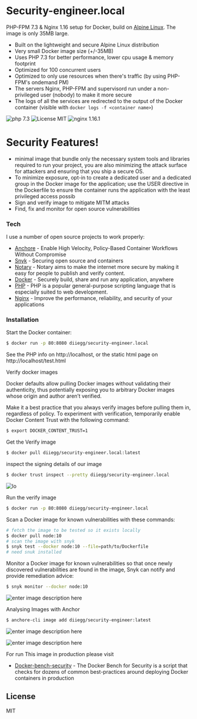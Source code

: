 # Security-engineer.local

PHP-FPM 7.3 & Nginx 1.16 setup for Docker, build on [Alpine Linux](http://www.alpinelinux.org/). The image is only 35MB large.

-   Built on the lightweight and secure Alpine Linux distribution
-   Very small Docker image size (+/-35MB)
-   Uses PHP 7.3 for better performance, lower cpu usage & memory footprint
-   Optimized for 100 concurrent users
-   Optimized to only use resources when there's traffic (by using PHP-FPM's ondemand PM)
-   The servers Nginx, PHP-FPM and supervisord run under a non-privileged user (nobody) to make it more secure
-   The logs of all the services are redirected to the output of the Docker container (visible with `docker logs -f <container name>`)

![php 7.3](https://img.shields.io/badge/php-7.3-brightgreen.svg)
![License MIT](https://img.shields.io/badge/license-MIT-blue.svg)
![nginx 1.16.1](https://img.shields.io/badge/nginx-1.16-brightgreen.svg)


# Security Features!

  - minimal image that bundle only the necessary system tools and libraries required to run your project, you are also minimizing the attack surface for attackers and ensuring that you ship a secure OS.
  - To minimize exposure, opt-in to create a dedicated user and a dedicated group in the Docker image for the application; use the USER directive in the Dockerfile to ensure the container runs the application with the least privileged access possib
  - Sign and verify image to mitigate MITM attacks
  - Find, fix and monitor for open source vulnerabilities

### Tech

I use a number of open source projects to work properly:

* [Anchore](https://anchore.com/) - Enable High Velocity, Policy-Based Container Workflows Without Compromise
* [Snyk](https://snyk.io/) - Securing open source and containers
* [Notary](https://github.com/theupdateframework/notary#building-notary) - Notary aims to make the internet more secure by making it easy for people to publish and verify content.
* [Docker](https://www.docker.com/) - Securely build, share and run any application, anywhere
* [PHP](https://www.php.net/) - PHP is a popular general-purpose scripting language that is especially suited to web development.
* [Nginx](https://www.nginx.com/) - Improve the performance, reliability, and security of your applications


### Installation



Start the Docker container:

```sh
$ docker run -p 80:8080 diiegg/security-engineer.local
```
See the PHP info on http://localhost, or the static html page on http://localhost/test.html

Verify docker images

Docker defaults allow pulling Docker images without validating their authenticity, thus potentially exposing you to arbitrary Docker images whose origin and author aren’t verified.

Make it a best practice that you always verify images before pulling them in, regardless of policy. To experiment with verification, temporarily enable Docker Content Trust with the following command:

```sh
$ export DOCKER_CONTENT_TRUST=1
```
Get the Verify image

```sh
$ docker pull diiegg/security-engineer.local:latest
```

inspect the signing details of our image

```sh
$ docker trust inspect --pretty diiegg/security-engineer.local
```
![lo](https://user-images.githubusercontent.com/12648295/73222087-4d6be480-415a-11ea-9a96-80233e59bbd4.png)

Run the verify image 

```sh
$ docker run -p 80:8080 diiegg/security-engineer.local
```

Scan a Docker image for known vulnerabilities with these commands:

```sh
# fetch the image to be tested so it exists locally
$ docker pull node:10
# scan the image with snyk
$ snyk test --docker node:10 --file=path/to/Dockerfile
# need snuk installed
```

Monitor a Docker image for known vulnerabilities so that once newly discovered vulnerabilities are found in the image, Snyk can notify and provide remediation advice:

```sh
$ snyk monitor --docker node:10
```
![enter image description here](https://user-images.githubusercontent.com/12648295/73222275-c0755b00-415a-11ea-9a5d-b6df74a06789.png)

Analysing Images with Anchor

```sh
$ anchore-cli image add diiegg/security-engineer:latest
```
![enter image description here](https://user-images.githubusercontent.com/12648295/73225792-c4f34100-4165-11ea-955a-8b9996ca0e03.png)

![enter image description here](https://user-images.githubusercontent.com/12648295/73223097-ddab2900-415c-11ea-86e8-d1f626e13724.png)

For run This image in production please visit

* [Docker-bench-security](https://github.com/docker/docker-bench-security) - The Docker Bench for Security is a script that checks for dozens of common best-practices around deploying Docker containers in production



License
----

MIT
